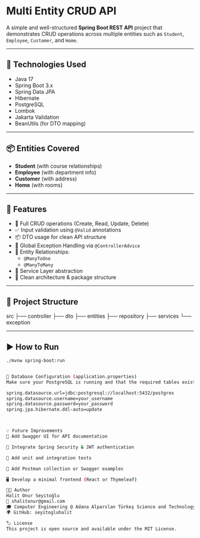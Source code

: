 # Multi Entity CRUD API

A simple and well-structured **Spring Boot REST API** project that demonstrates CRUD operations across multiple entities such as `Student`, `Employee`, `Customer`, and `Home`.

---

## 🚀 Technologies Used

- Java 17
- Spring Boot 3.x
- Spring Data JPA
- Hibernate
- PostgreSQL
- Lombok
- Jakarta Validation
- BeanUtils (for DTO mapping)

---

## 📦 Entities Covered

- **Student** (with course relationships)
- **Employee** (with department info)
- **Customer** (with address)
- **Home** (with rooms)

---

## 📄 Features

- 🔄 Full CRUD operations (Create, Read, Update, Delete)
- ✅ Input validation using `@Valid` annotations
- 📦 DTO usage for clean API structure
- 🧠 Global Exception Handling via `@ControllerAdvice`
- 🔗 Entity Relationships:
  - `@ManyToOne`
  - `@ManyToMany`
- 🧩 Service Layer abstraction
- 🧹 Clean architecture & package structure

---

## 📁 Project Structure

src
├── controller
├── dto
├── entities
├── repository
├── services
└── exception



---

## ▶️ How to Run

```bash
./mvnw spring-boot:run


🔧 Database Configuration (application.properties)
Make sure your PostgreSQL is running and that the required tables exist (student, course, employee, etc.).

spring.datasource.url=jdbc:postgresql://localhost:5432/postgres
spring.datasource.username=your_username
spring.datasource.password=your_password
spring.jpa.hibernate.ddl-auto=update



💡 Future Improvements
📘 Add Swagger UI for API documentation

🔐 Integrate Spring Security & JWT authentication

🧪 Add unit and integration tests

🧰 Add Postman collection or Swagger examples

🖥️ Develop a minimal frontend (React or Thymeleaf)

👨‍💻 Author
Halit Onur Seyitoğlu
📧 shalitonur@gmail.com
🎓 Computer Engineering @ Adana Alparslan Türkeş Science and Technology University
🌍 GitHub: seyitogluhalit

🏷️ License
This project is open source and available under the MIT License.

